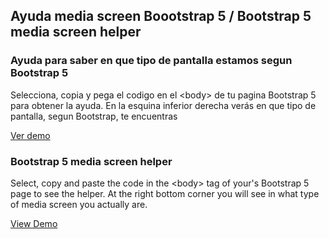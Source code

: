 ## Ayuda media screen Boootstrap 5 / Bootstrap 5 media screen helper

### Ayuda para saber en que tipo de pantalla estamos segun Bootstrap 5
Selecciona, copia y pega el codigo en el &lt;body&gt; de tu pagina Bootstrap 5 para obtener la ayuda. En la esquina inferior derecha verás en que tipo de pantalla, segun Bootstrap, te encuentras

[Ver demo](http://hugoganoza.com/gits/bs4-media-helper/)

### Bootstrap 5 media screen helper
Select, copy and paste the code in the &lt;body&gt; tag of your's Bootstrap 5 page to see the helper. At the right bottom corner you will see in what type of media screen you actually are.  

[View Demo](http://hugoganoza.com/gits/bs4-media-helper/)

